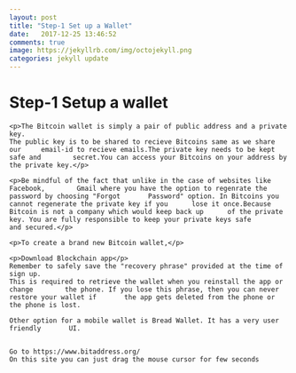 ```yaml
---
layout: post
title: "Step-1 Set up a Wallet"
date:   2017-12-25 13:46:52
comments: true
image: https://jekyllrb.com/img/octojekyll.png
categories: jekyll update
---
```


<h1>Step-1 Setup a wallet</h1>

	<p>The Bitcoin wallet is simply a pair of public address and a private key.
	The public key is to be shared to recieve Bitcoins same as we share our 	email-id to recieve emails.The private key needs to be kept safe and 		secret.You can access your Bitcoins on your address by the private key.</p>

	<p>Be mindful of the fact that unlike in the case of websites like Facebook, 		Gmail where you have the option to regenrate the password by choosing "Forgot 		Password" option. In Bitcoins you cannot regenerate the private key if you 		lose it once.Because Bitcoin is not a company which would keep back up 		of the private key. You are fully responsible to keep your private keys safe 		and secured.</p>

	<p>To create a brand new Bitcoin wallet,</p> 

	<p>Download Blockchain app</p> 
	Remember to safely save the "recovery phrase" provided at the time of sign up.
	This is required to retrieve the wallet when you reinstall the app or change 		the phone. If you lose this phrase, then you can never restore your wallet if 		the app gets deleted from the phone or the phone is lost.

	Other option for a mobile wallet is Bread Wallet. It has a very user friendly 		UI.
	
	
	Go to https://www.bitaddress.org/
	On this site you can just drag the mouse cursor for few seconds

